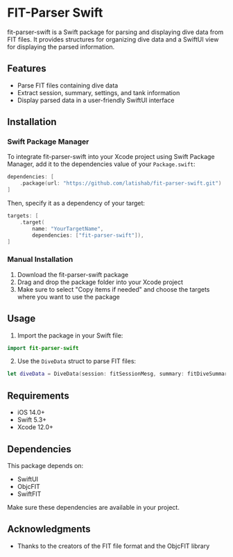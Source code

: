 # FIT-Parser Swift

fit-parser-swift is a Swift package for parsing and displaying dive data from FIT files. It provides structures for organizing dive data and a SwiftUI view for displaying the parsed information.

## Features

- Parse FIT files containing dive data
- Extract session, summary, settings, and tank information
- Display parsed data in a user-friendly SwiftUI interface

## Installation

### Swift Package Manager

To integrate fit-parser-swift into your Xcode project using Swift Package Manager, add it to the dependencies value of your `Package.swift`:

```swift
dependencies: [
    .package(url: "https://github.com/latishab/fit-parser-swift.git")
]
```

Then, specify it as a dependency of your target:

```swift
targets: [
    .target(
        name: "YourTargetName",
        dependencies: ["fit-parser-swift"]),
]
```

### Manual Installation

1. Download the fit-parser-swift package
2. Drag and drop the package folder into your Xcode project
3. Make sure to select "Copy items if needed" and choose the targets where you want to use the package

## Usage

1. Import the package in your Swift file:

```swift
import fit-parser-swift
```

2. Use the `DiveData` struct to parse FIT files:

```swift
let diveData = DiveData(session: fitSessionMesg, summary: fitDiveSummaryMesg, settings: fitDiveSettingsMesg, tankSummaries: fitTankSummaryMesgs, tankUpdates: fitTankUpdateMesgs)
```

## Requirements

- iOS 14.0+
- Swift 5.3+
- Xcode 12.0+

## Dependencies

This package depends on:

- SwiftUI
- ObjcFIT
- SwiftFIT

Make sure these dependencies are available in your project.

## Acknowledgments

- Thanks to the creators of the FIT file format and the ObjcFIT library
